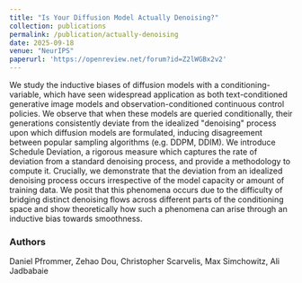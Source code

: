 ```yaml
---
title: "Is Your Diffusion Model Actually Denoising?"
collection: publications
permalink: /publication/actually-denoising
date: 2025-09-18
venue: "NeurIPS"
paperurl: 'https://openreview.net/forum?id=Z2lWGBx2v2'
---
```

We study the inductive biases of diffusion models with a conditioning-variable, which have seen widespread application as both text-conditioned generative image models and observation-conditioned continuous control policies. We observe that when these models are queried conditionally, their generations consistently deviate from the idealized "denoising" process upon which diffusion models are formulated, inducing disagreement between popular sampling algorithms (e.g. DDPM, DDIM). We introduce Schedule Deviation, a rigorous measure which captures the rate of deviation from a standard denoising process, and provide a methodology to compute it. Crucially, we demonstrate that the deviation from an idealized denoising process occurs irrespective of the model capacity or amount of training data. We posit that this phenomena occurs due to the difficulty of bridging distinct denoising flows across different parts of the conditioning space and show theoretically how such a phenomena can arise through an inductive bias towards smoothness.

### Authors

Daniel Pfrommer, Zehao Dou, Christopher Scarvelis, Max Simchowitz, Ali Jadbabaie
